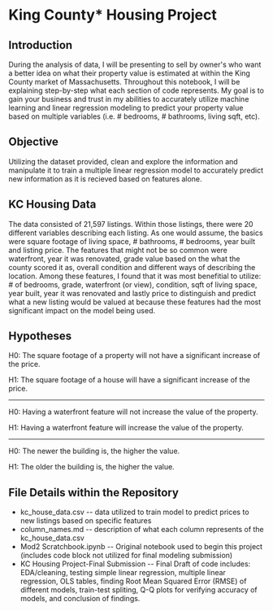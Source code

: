 # King County*  Housing Project

## Introduction
During the analysis of data, I will be presenting to sell by owner's who want a better idea on what their property value is estimated at within the King County market of Massachusetts. Throughout this notebook, I will be explaining step-by-step what each section of code represents. My goal is to gain your business and trust in my  abilities to accurately utilize machine learning and linear regression modeling to predict your property value based on multiple variables (i.e. # bedrooms, # bathrooms, living sqft, etc).

## Objective
Utilizing the dataset provided, clean and explore the information and manipulate it to train a multiple linear regression model to accurately predict new information as it is recieved based on features alone. 

## KC Housing Data
The data consisted of 21,597 listings. Within those listings, there were 20 different variables describing each listing. As one would assume, the basics were square footage of living space, # bathrooms, # bedrooms, year built and listing price. The features that might not be so common were waterfront, year it was renovated, grade value based on the what the county scored it as, overall condition and different ways of describing the location. Among these features, I found that it was most benefitial to utilize: # of bedrooms, grade, waterfront (or view), condition, sqft of living space, year built, year it was renovated and lastly price to distinguish and predict what a new listing would be valued at because these features had the most significant impact on the model being used.
## Hypotheses
H0: The square footage of a property will not have a significant increase of the price.

H1: The square footage of a house will have a significant increase of the price.
_________________________________________________________________________________________________________________

H0: Having a waterfront feature will not increase the value of the property.

H1: Having a waterfront feature will increase the value of the property.
_________________________________________________________________________________________________________________
H0: The newer the building is, the higher the value.

H1: The older the building is, the higher the value.

## File Details within the Repository
* kc_house_data.csv -- data utilized to train model to predict prices to new listings based on specific features
* column_names.md -- description of what each column represents of the kc_house_data.csv
* Mod2 Scratchbook.ipynb -- Original notebook used to begin this project (includes code block not utilized for final modeling submission)
* KC Housing Project-Final Submission -- Final Draft of code includes: EDA/cleaning, testing simple linear regression, multiple linear regression, OLS tables, finding Root Mean Squared Error (RMSE) of different models, train-test spliting, Q-Q plots for verifying accuracy of models, and conclusion of findings. 
